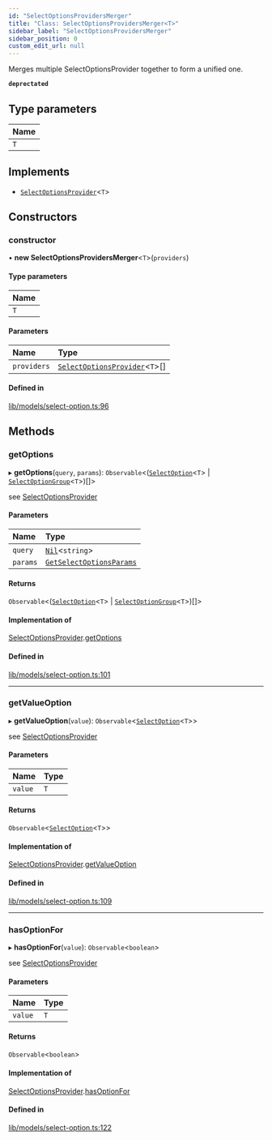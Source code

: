```yaml
---
id: "SelectOptionsProvidersMerger"
title: "Class: SelectOptionsProvidersMerger<T>"
sidebar_label: "SelectOptionsProvidersMerger"
sidebar_position: 0
custom_edit_url: null
---
```


Merges multiple SelectOptionsProvider together to form a unified one.

**`deprectated`**

## Type parameters

| Name |
| :------ |
| `T` |

## Implements

- [`SelectOptionsProvider`](../interfaces/SelectOptionsProvider)<`T`\>

## Constructors

### constructor

• **new SelectOptionsProvidersMerger**<`T`\>(`providers`)

#### Type parameters

| Name |
| :------ |
| `T` |

#### Parameters

| Name | Type |
| :------ | :------ |
| `providers` | [`SelectOptionsProvider`](../interfaces/SelectOptionsProvider)<`T`\>[] |

#### Defined in

[lib/models/select-option.ts:96](https://github.com/cognizone/ng-cognizone/blob/861cbad/libs/model-utils/src/lib/models/select-option.ts#L96)

## Methods

### getOptions

▸ **getOptions**(`query`, `params`): `Observable`<([`SelectOption`](../interfaces/SelectOption)<`T`\> \| [`SelectOptionGroup`](../interfaces/SelectOptionGroup)<`T`\>)[]\>

see [SelectOptionsProvider](../interfaces/SelectOptionsProvider)

#### Parameters

| Name | Type |
| :------ | :------ |
| `query` | [`Nil`](../modules#nil)<`string`\> |
| `params` | [`GetSelectOptionsParams`](../interfaces/GetSelectOptionsParams) |

#### Returns

`Observable`<([`SelectOption`](../interfaces/SelectOption)<`T`\> \| [`SelectOptionGroup`](../interfaces/SelectOptionGroup)<`T`\>)[]\>

#### Implementation of

[SelectOptionsProvider](../interfaces/SelectOptionsProvider).[getOptions](../interfaces/SelectOptionsProvider#getoptions)

#### Defined in

[lib/models/select-option.ts:101](https://github.com/cognizone/ng-cognizone/blob/861cbad/libs/model-utils/src/lib/models/select-option.ts#L101)

___

### getValueOption

▸ **getValueOption**(`value`): `Observable`<[`SelectOption`](../interfaces/SelectOption)<`T`\>\>

see [SelectOptionsProvider](../interfaces/SelectOptionsProvider)

#### Parameters

| Name | Type |
| :------ | :------ |
| `value` | `T` |

#### Returns

`Observable`<[`SelectOption`](../interfaces/SelectOption)<`T`\>\>

#### Implementation of

[SelectOptionsProvider](../interfaces/SelectOptionsProvider).[getValueOption](../interfaces/SelectOptionsProvider#getvalueoption)

#### Defined in

[lib/models/select-option.ts:109](https://github.com/cognizone/ng-cognizone/blob/861cbad/libs/model-utils/src/lib/models/select-option.ts#L109)

___

### hasOptionFor

▸ **hasOptionFor**(`value`): `Observable`<`boolean`\>

see [SelectOptionsProvider](../interfaces/SelectOptionsProvider)

#### Parameters

| Name | Type |
| :------ | :------ |
| `value` | `T` |

#### Returns

`Observable`<`boolean`\>

#### Implementation of

[SelectOptionsProvider](../interfaces/SelectOptionsProvider).[hasOptionFor](../interfaces/SelectOptionsProvider#hasoptionfor)

#### Defined in

[lib/models/select-option.ts:122](https://github.com/cognizone/ng-cognizone/blob/861cbad/libs/model-utils/src/lib/models/select-option.ts#L122)
